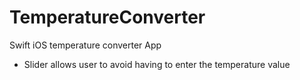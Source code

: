 # TemperatureConverter
Swift iOS temperature converter App

- Slider allows user to avoid having to enter the temperature value
